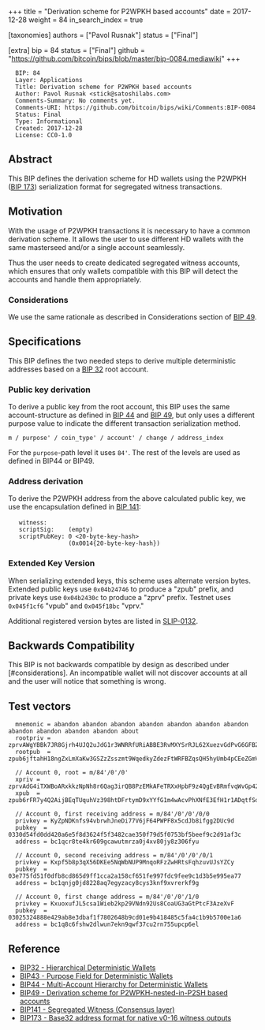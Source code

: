 +++
title = "Derivation scheme for P2WPKH based accounts"
date = 2017-12-28
weight = 84
in_search_index = true

[taxonomies]
authors = ["Pavol Rusnak"]
status = ["Final"]

[extra]
bip = 84
status = ["Final"]
github = "https://github.com/bitcoin/bips/blob/master/bip-0084.mediawiki"
+++

``` 
  BIP: 84
  Layer: Applications
  Title: Derivation scheme for P2WPKH based accounts
  Author: Pavol Rusnak <stick@satoshilabs.com>
  Comments-Summary: No comments yet.
  Comments-URI: https://github.com/bitcoin/bips/wiki/Comments:BIP-0084
  Status: Final
  Type: Informational
  Created: 2017-12-28
  License: CC0-1.0
```

## Abstract

This BIP defines the derivation scheme for HD wallets using the P2WPKH
([BIP 173](/173)) serialization format for
segregated witness transactions.

## Motivation

With the usage of P2WPKH transactions it is necessary to have a common
derivation scheme. It allows the user to use different HD wallets with
the same masterseed and/or a single account seamlessly.

Thus the user needs to create dedicated segregated witness accounts,
which ensures that only wallets compatible with this BIP will detect the
accounts and handle them appropriately.

### Considerations

We use the same rationale as described in Considerations section of [BIP
49](/49).

## Specifications

This BIP defines the two needed steps to derive multiple deterministic
addresses based on a [BIP 32](/32) root
account.

### Public key derivation

To derive a public key from the root account, this BIP uses the same
account-structure as defined in [BIP 44](/44)
and [BIP 49](/49), but only uses a different
purpose value to indicate the different transaction serialization
method.

    m / purpose' / coin_type' / account' / change / address_index

For the `purpose`-path level it uses `84'`. The rest of the levels are
used as defined in BIP44 or BIP49.

### Address derivation

To derive the P2WPKH address from the above calculated public key, we
use the encapsulation defined in [BIP
141](/141):

`   witness:      `<signature>` `<pubkey>  
`   scriptSig:    (empty)`  
`   scriptPubKey: 0 <20-byte-key-hash>`  
`                 (0x0014{20-byte-key-hash})`

### Extended Key Version

When serializing extended keys, this scheme uses alternate version
bytes. Extended public keys use `0x04b24746` to produce a "zpub" prefix,
and private keys use `0x04b2430c` to produce a "zprv" prefix. Testnet
uses `0x045f1cf6` "vpub" and `0x045f18bc` "vprv."

Additional registered version bytes are listed in
[SLIP-0132](https://github.com/satoshilabs/slips/blob/master/slip-0132.md "wikilink").

## Backwards Compatibility

This BIP is not backwards compatible by design as described under
\[\#considerations\]. An incompatible wallet will not discover accounts
at all and the user will notice that something is wrong.

## Test vectors

``` 
  mnemonic = abandon abandon abandon abandon abandon abandon abandon abandon abandon abandon abandon about
  rootpriv = zprvAWgYBBk7JR8Gjrh4UJQ2uJdG1r3WNRRfURiABBE3RvMXYSrRJL62XuezvGdPvG6GFBZduosCc1YP5wixPox7zhZLfiUm8aunE96BBa4Kei5
  rootpub  = zpub6jftahH18ngZxLmXaKw3GSZzZsszmt9WqedkyZdezFtWRFBZqsQH5hyUmb4pCEeZGmVfQuP5bedXTB8is6fTv19U1GQRyQUKQGUTzyHACMF

  // Account 0, root = m/84'/0'/0'
  xpriv = zprvAdG4iTXWBoARxkkzNpNh8r6Qag3irQB8PzEMkAFeTRXxHpbF9z4QgEvBRmfvqWvGp42t42nvgGpNgYSJA9iefm1yYNZKEm7z6qUWCroSQnE
  xpub  = zpub6rFR7y4Q2AijBEqTUquhVz398htDFrtymD9xYYfG1m4wAcvPhXNfE3EfH1r1ADqtfSdVCToUG868RvUUkgDKf31mGDtKsAYz2oz2AGutZYs

  // Account 0, first receiving address = m/84'/0'/0'/0/0
  privkey = KyZpNDKnfs94vbrwhJneDi77V6jF64PWPF8x5cdJb8ifgg2DUc9d
  pubkey  = 0330d54fd0dd420a6e5f8d3624f5f3482cae350f79d5f0753bf5beef9c2d91af3c
  address = bc1qcr8te4kr609gcawutmrza0j4xv80jy8z306fyu

  // Account 0, second receiving address = m/84'/0'/0'/0/1
  privkey = Kxpf5b8p3qX56DKEe5NqWbNUP9MnqoRFzZwHRtsFqhzuvUJsYZCy
  pubkey  = 03e775fd51f0dfb8cd865d9ff1cca2a158cf651fe997fdc9fee9c1d3b5e995ea77
  address = bc1qnjg0jd8228aq7egyzacy8cys3knf9xvrerkf9g

  // Account 0, first change address = m/84'/0'/0'/1/0
  privkey = KxuoxufJL5csa1Wieb2kp29VNdn92Us8CoaUG3aGtPtcF3AzeXvF
  pubkey  = 03025324888e429ab8e3dbaf1f7802648b9cd01e9b418485c5fa4c1b9b5700e1a6
  address = bc1q8c6fshw2dlwun7ekn9qwf37cu2rn755upcp6el
```

## Reference

  - [BIP32 - Hierarchical Deterministic
    Wallets](/32)
  - [BIP43 - Purpose Field for Deterministic
    Wallets](/43)
  - [BIP44 - Multi-Account Hierarchy for Deterministic
    Wallets](/44)
  - [BIP49 - Derivation scheme for P2WPKH-nested-in-P2SH based
    accounts](/49)
  - [BIP141 - Segregated Witness (Consensus
    layer)](/141)
  - [BIP173 - Base32 address format for native v0-16 witness
    outputs](/173)
